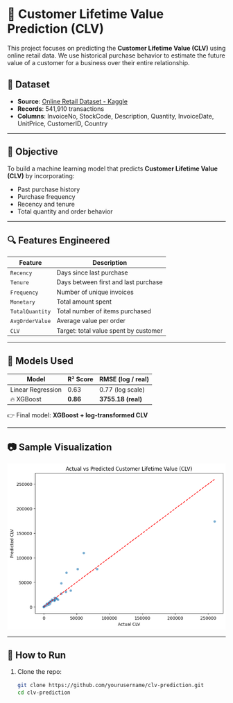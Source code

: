 # 🧠 Customer Lifetime Value Prediction (CLV)

This project focuses on predicting the **Customer Lifetime Value (CLV)** using online retail data. We use historical purchase behavior to estimate the future value of a customer for a business over their entire relationship.

## 📁 Dataset

- **Source**: [Online Retail Dataset - Kaggle](https://www.kaggle.com/datasets/lakshmi25npathi/online-retail-dataset)
- **Records**: 541,910 transactions
- **Columns**: InvoiceNo, StockCode, Description, Quantity, InvoiceDate, UnitPrice, CustomerID, Country

---

## 🎯 Objective

To build a machine learning model that predicts **Customer Lifetime Value (CLV)** by incorporating:
- Past purchase history
- Purchase frequency
- Recency and tenure
- Total quantity and order behavior

---

## 🔍 Features Engineered

| Feature          | Description |
|------------------|-------------|
| `Recency`        | Days since last purchase |
| `Tenure`         | Days between first and last purchase |
| `Frequency`      | Number of unique invoices |
| `Monetary`       | Total amount spent |
| `TotalQuantity`  | Total number of items purchased |
| `AvgOrderValue`  | Average value per order |
| `CLV`            | Target: total value spent by customer |

---

## 🤖 Models Used

| Model              | R² Score | RMSE (log / real) |
|--------------------|----------|-------------------|
| Linear Regression  | 0.63     | 0.77 (log scale)  |
| 🔥 XGBoost         | **0.86** | **3755.18 (real)** |

👉 Final model: **XGBoost + log-transformed CLV**

---

## 📷 Sample Visualization

![CLV Distribution](https://github.com/anshu7485/Celebal-Weak-1st-Task/blob/main/output.png)  

---

## 🚀 How to Run

1. Clone the repo:
   ```bash
   git clone https://github.com/yourusername/clv-prediction.git
   cd clv-prediction

